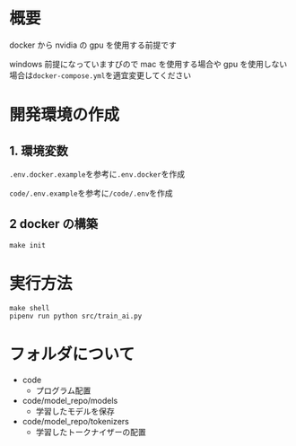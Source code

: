# 概要

docker から nvidia の gpu を使用する前提です

windows 前提になっていますびので mac を使用する場合や gpu を使用しない場合は`docker-compose.yml`を適宜変更してください

# 開発環境の作成

## 1. 環境変数

`.env.docker.example`を参考に`.env.docker`を作成

`code/.env.example`を参考に`/code/.env`を作成

## 2 docker の構築

```
make init
```

# 実行方法

```
make shell
pipenv run python src/train_ai.py
```

# フォルダについて

- code
  - プログラム配置
- code/model_repo/models
  - 学習したモデルを保存
- code/model_repo/tokenizers
  - 学習したトークナイザーの配置
